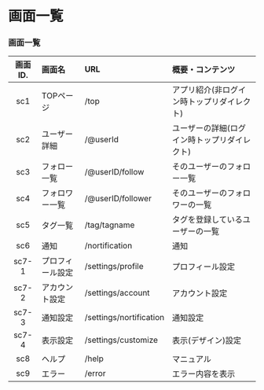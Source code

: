 # 画面一覧

### 画面一覧

|画面ID.|画面名|URL|概要・コンテンツ|
|:-:|:-|:-|:-|
| sc1 | TOPページ |  /top  | アプリ紹介(非ログイン時トップリダイレクト)    |
| sc2 | ユーザー詳細 | /@userId | ユーザーの詳細(ログイン時トップリダイレクト) |
| sc3 | フォロー一覧 | /@userID/follow | そのユーザーのフォロー一覧 |
| sc4 | フォロワー一覧 | /@userID/follower | そのユーザーのフォロワーの一覧|
|sc5|タグ一覧|/tag/tagname|タグを登録しているユーザーの一覧|
|sc6|通知|/nortification|通知|
|sc7-1|プロフィール設定|/settings/profile|プロフィール設定|
|sc7-2|アカウント設定|/settings/account|アカウント設定|
|sc7-3|通知設定|/settings/nortification|通知設定|
|sc7-4|表示設定|/settings/customize|表示(デザイン)設定|
|sc8|ヘルプ|/help|マニュアル|
|sc9|エラー|/error|エラー内容を表示|
